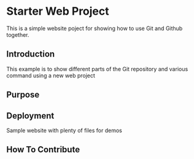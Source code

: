# Starter Web Project

This is a simple website poject for showing how to use Git and Github together.

## Introduction

This example is to show different parts of the Git repository and various command using a new web project

## Purpose

## Deployment

Sample website with plenty of files for demos

## How To Contribute